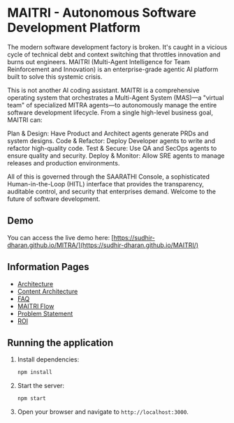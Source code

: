 # MAITRI - Autonomous Software Development Platform

The modern software development factory is broken. It's caught in a vicious cycle of technical debt and context switching that throttles innovation and burns out engineers. MAITRI (Multi-Agent Intelligence for Team Reinforcement and Innovation) is an enterprise-grade agentic AI platform built to solve this systemic crisis.

This is not another AI coding assistant. MAITRI is a comprehensive operating system that orchestrates a Multi-Agent System (MAS)—a "virtual team" of specialized MITRA agents—to autonomously manage the entire software development lifecycle. From a single high-level business goal, MAITRI can:

Plan & Design: Have Product and Architect agents generate PRDs and system designs.
Code & Refactor: Deploy Developer agents to write and refactor high-quality code.
Test & Secure: Use QA and SecOps agents to ensure quality and security.
Deploy & Monitor: Allow SRE agents to manage releases and production environments.

All of this is governed through the SAARATHI Console, a sophisticated Human-in-the-Loop (HITL) interface that provides the transparency, auditable control, and security that enterprises demand. Welcome to the future of software development.

## Demo

You can access the live demo here: [https://sudhir-dharan.github.io/MITRA/](https://sudhir-dharan.github.io/MAITRI/)


## Information Pages

*   [Architecture](https://sudhir-dharan.github.io/MAITRI/info/architecture.html)
*   [Content Architecture](https://sudhir-dharan.github.io/MAITRI/info/content_arch.html)
*   [FAQ](https://sudhir-dharan.github.io/MAITRI/info/faq.html)
*   [MAITRI Flow](https://sudhir-dharan.github.io/MAITRI/info/MAITRI-flow.html)
*   [Problem Statement](https://sudhir-dharan.github.io/MAITRI/info/problem.html)
*   [ROI](https://sudhir-dharan.github.io/MAITRI/info/ROI.html)

## Running the application

1.  Install dependencies:
    ```bash
    npm install
    ```

2.  Start the server:
    ```bash
    npm start
    ```

3.  Open your browser and navigate to `http://localhost:3000`.